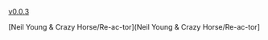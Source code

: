 [v0.0.3](https://github.com/littleflute/Neil-Young/edit/master/README.md)

[Neil Young & Crazy Horse/Re-ac-tor](Neil Young & Crazy Horse/Re-ac-tor]

